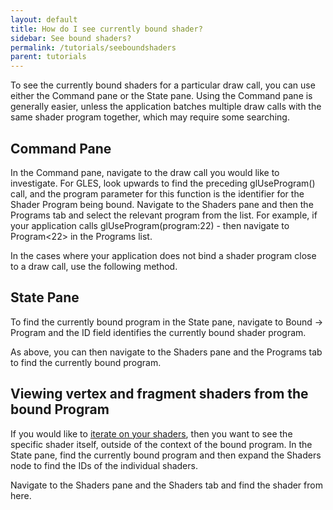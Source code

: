 ```yaml
---
layout: default
title: How do I see currently bound shader?
sidebar: See bound shaders?
permalink: /tutorials/seeboundshaders
parent: tutorials
---
```


To see the currently bound shaders for a particular draw call, you can use either the Command pane or the State pane. Using the Command pane is generally easier, unless the application batches multiple draw calls with the same shader program together, which may require some searching.

## Command Pane

In the Command pane, navigate to the draw call you would like to investigate. For GLES, look upwards to find the preceding glUseProgram() call, and the program parameter for this function is the identifier for the Shader Program being bound. Navigate to the Shaders pane and then the Programs tab and select the relevant program from the list. For example, if your application calls glUseProgram(program:22) - then navigate to Program<22> in the Programs list.

In the cases where your application does not bind a shader program close to a draw call, use the following method.

## State Pane

To find the currently bound program in the State pane, navigate to Bound -> Program and the ID field identifies the currently bound shader program.

As above, you can then navigate to the Shaders pane and the Programs tab to find the currently bound program.

## Viewing vertex and fragment shaders from the bound Program

If you would like to [iterate on your shaders](../tut-shaderiterating.md), then you want to see the specific shader itself, outside of the context of the bound program. In the State pane, find the currently bound program and then expand the Shaders node to find the IDs of the individual shaders.

Navigate to the Shaders pane and the Shaders tab and find the shader from here.
